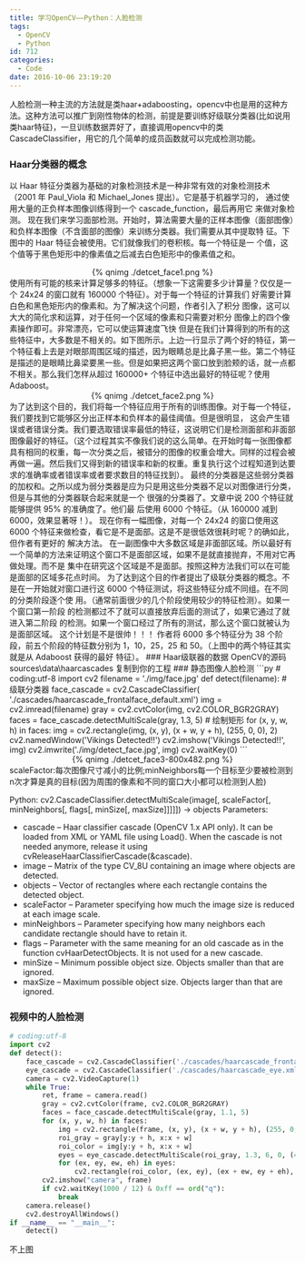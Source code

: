 ```yaml
---
title: 学习OpenCV——Python：人脸检测
tags:
  - OpenCV
  - Python
id: 712
categories:
  - Code
date: 2016-10-06 23:19:20
---
```

人脸检测一种主流的方法就是类haar+adaboosting，opencv中也是用的这种方法。这种方法可以推广到刚性物体的检测，前提是要训练好级联分类器(比如说用类haar特征)，一旦训练数据弄好了，直接调用opencv中的类CascadeClassifier，用它的几个简单的成员函数就可以完成检测功能。
### Haar分类器的概念
以 Haar 特征分类器为基础的对象检测技术是一种非常有效的对象检测技术（2001 年 Paul_Viola 和 Michael_Jones 提出）。它是基于机器学习的， 通过使用大量的正负样本图像训练得到一个 cascade_function，最后再用它 来做对象检测。 现在我们来学习面部检测。开始时，算法需要大量的正样本图像（面部图像）和负样本图像（不含面部的图像）来训练分类器。我们需要从其中提取特 征。下图中的 Haar 特征会被使用。它们就像我们的卷积核。每一个特征是一 个值，这个值等于黑色矩形中的像素值之后减去白色矩形中的像素值之和。
<div align=center>
{% qnimg ./detcet_face1.png  %}
</div>
使用所有可能的核来计算足够多的特征。（想象一下这需要多少计算量？仅仅是一个 24x24 的窗口就有 160000 个特征）。对于每一个特征的计算我们 好需要计算白色和黑色矩形内的像素和。为了解决这个问题，作者引入了积分 图像，这可以大大的简化求和运算，对于任何一个区域的像素和只需要对积分 图像上的四个像素操作即可。非常漂亮，它可以使运算速度飞快
但是在我们计算得到的所有的这些特征中，大多数是不相关的。如下图所示。上边一行显示了两个好的特征，第一个特征看上去是对眼部周围区域的描述，因为眼睛总是比鼻子黑一些。第二个特征是描述的是眼睛比鼻梁要黑一些。但是如果把这两个窗口放到脸颊的话，就一点都不相关。那么我们怎样从超过 160000+ 个特征中选出最好的特征呢？使用 Adaboost。
<div align=center>
{% qnimg ./detcet_face2.png  %}
</div>
为了达到这个目的，我们将每一个特征应用于所有的训练图像。对于每一个特征，我们要找到它能够区分出正样本和负样本的最佳阈值。但是很明显， 这会产生错误或者错误分类。我们要选取错误率最低的特征，这说明它们是检测面部和非面部图像最好的特征。（这个过程其实不像我们说的这么简单。在开始时每一张图像都具有相同的权重，每一次分类之后，被错分的图像的权重会增大。同样的过程会被再做一遍。然后我们又得到新的错误率和新的权重。重复执行这个过程知道到达要求的准确率或者错误率或者要求数目的特征找到）。 最终的分类器是这些弱分类器的加权和。之所以成为弱分类器是应为只是用这些分类器不足以对图像进行分类，但是与其他的分类器联合起来就是一个 很强的分类器了。文章中说 200 个特征就能够提供 95% 的准确度了。他们最 后使用 6000 个特征。（从 160000 减到 6000，效果显著呀！）。 现在你有一幅图像，对每一个 24x24 的窗口使用这 6000 个特征来做检查，看它是不是面部。这是不是很低效很耗时呢？的确如此，但作者有更好的 解决方法。 在一副图像中大多数区域是非面部区域。所以最好有一个简单的方法来证明这个窗口不是面部区域，如果不是就直接抛弃，不用对它再做处理。而不是 集中在研究这个区域是不是面部。按照这种方法我们可以在可能是面部的区域多花点时间。 为了达到这个目的作者提出了级联分类器的概念。不是在一开始就对窗口进行这 6000 个特征测试，将这些特征分成不同组。在不同的分类阶段逐个使 用。（通常前面很少的几个阶段使用较少的特征检测）。如果一个窗口第一阶段 的检测都过不了就可以直接放弃后面的测试了，如果它通过了就进入第二阶段 的检测。如果一个窗口经过了所有的测试，那么这个窗口就被认为是面部区域。 这个计划是不是很帅！！！ 作者将 6000 多个特征分为 38 个阶段，前五个阶段的特征数分别为 1，10，25，25 和 50。（上图中的两个特征其实就是从 Adaboost 获得的最好 特征）。
### Haar级联器的数据
OpenCV的源码
sources\data\haarcascades
复制到你的工程
### 静态图像人脸检测
```py
# coding:utf-8
import cv2
filename = './img/face.jpg'
def detect(filename):
    # 级联分类器
    face_cascade = cv2.CascadeClassifier(
            './cascades/haarcascade_frontalface_default.xml')
    img = cv2.imread(filename)
    gray = cv2.cvtColor(img, cv2.COLOR_BGR2GRAY)
    faces = face_cascade.detectMultiScale(gray, 1.3, 5)
    # 绘制矩形
    for (x, y, w, h) in faces:
        img = cv2.rectangle(img, (x, y), (x + w, y + h), (255, 0, 0), 2)
    cv2.namedWindow('Vikings Detected!!')
    cv2.imshow('Vikings Detected!!', img)
    cv2.imwrite('./img/detect_face.jpg', img)
    cv2.waitKey(0)
```
<div align=center>
{% qnimg ./detcet_face3-800x482.png  %}
</div>
scaleFactor:每次图像尺寸减小的比例;minNeighbors每一个目标至少要被检测到n次才算是真的目标(因为周围的像素和不同的窗口大小都可以检测到人脸)

Python: cv2.CascadeClassifier.detectMultiScale(image[, scaleFactor[, minNeighbors[, flags[, minSize[, maxSize]]]]]) → objects
Parameters:
- cascade – Haar classifier cascade (OpenCV 1.x API only). It can be loaded from XML or YAML file using Load(). When the cascade is not needed anymore, release it using cvReleaseHaarClassifierCascade(&cascade).
- image – Matrix of the type CV_8U containing an image where objects are detected.
- objects – Vector of rectangles where each rectangle contains the detected object.
- scaleFactor – Parameter specifying how much the image size is reduced at each image scale.
- minNeighbors – Parameter specifying how many neighbors each candidate rectangle should have to retain it.
- flags – Parameter with the same meaning for an old cascade as in the function cvHaarDetectObjects. It is not used for a new cascade.
- minSize – Minimum possible object size. Objects smaller than that are ignored.
- maxSize – Maximum possible object size. Objects larger than that are ignored.
### 视频中的人脸检测
```py
# coding:utf-8
import cv2
def detect():
    face_cascade = cv2.CascadeClassifier('./cascades/haarcascade_frontalface_default.xml')
    eye_cascade = cv2.CascadeClassifier('./cascades/haarcascade_eye.xml')
    camera = cv2.VideoCapture(1)
    while True:
        ret, frame = camera.read()
        gray = cv2.cvtColor(frame, cv2.COLOR_BGR2GRAY)
        faces = face_cascade.detectMultiScale(gray, 1.1, 5)
        for (x, y, w, h) in faces:
            img = cv2.rectangle(frame, (x, y), (x + w, y + h), (255, 0, 0), 2)
            roi_gray = gray[y:y + h, x:x + w]
            roi_color = img[y:y + h, x:x + w]
            eyes = eye_cascade.detectMultiScale(roi_gray, 1.3, 6, 0, (40, 40))
            for (ex, ey, ew, eh) in eyes:
                cv2.rectangle(roi_color, (ex, ey), (ex + ew, ey + eh), (255, 255, 255), 2)
        cv2.imshow("camera", frame)
        if cv2.waitKey(1000 / 12) & 0xff == ord("q"):
            break
    camera.release()
    cv2.destroyAllWindows()
if __name__ == "__main__":
    detect()
```
不上图